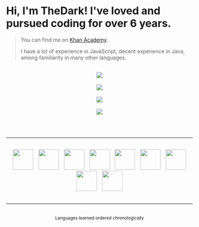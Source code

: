 <h1>Hi, I'm TheDark! I've loved and pursued coding for over 6 years.</h1>

> You can find me on <a href="https://www.khanacademy.org/profile/OnlyTheDark/projects">Khan Academy</a>.
>
> I have a lot of experience in JavaScript, decent experience in Java, among familiarity in many other languages.

<br>

<div align="center">
    <div>
        <a href="https://github.com/anuraghazra/github-readme-stats#github-stats-card">
            <img src="https://github-readme-stats.vercel.app/api?username=99thedark&theme=tokyonight&show_icons=true">
        </a>
        <br><br>
        <a href="https://git.io/streak-stats">
            <img src="https://streak-stats.demolab.com?user=99thedark&theme=tokyonight">
        </a>
        <br><br>
        <a href="https://github.com/anuraghazra/github-readme-stats#top-languages-card">
            <img src="https://github-readme-stats.vercel.app/api/top-langs/?username=99thedark&layout=compact&theme=tokyonight&langs_count=10&exclude_repo=Hello-World">
        </a>
        <br><br>
        <a href="https://github.com/Ashutosh00710/github-readme-activity-graph">
            <img src="https://github-readme-activity-graph.cyclic.app/graph?username=99thedark&theme=tokyo-night">
        </a>
    </div>
</div>

<br><br>

<hr>

<br>

<div align="center">
    <img src="https://cdn.jsdelivr.net/gh/devicons/devicon/icons/javascript/javascript-original.svg" height="55px" hspace="5px">
    <img src="https://cdn.jsdelivr.net/gh/devicons/devicon/icons/html5/html5-original.svg" height="55px" hspace="5px">
    <img src="https://cdn.cdnlogo.com/logos/c/18/css.svg" height="55px" hspace="5px">
    <img src="https://cdn.jsdelivr.net/gh/devicons/devicon/icons/python/python-original.svg" height="55px" hspace="5px">
    <img src="https://cdn.jsdelivr.net/gh/devicons/devicon/icons/java/java-original.svg" height="55px" hspace="5px">
    <img src="https://static-00.iconduck.com/assets.00/sql-database-generic-icon-380x512-ez505zus.png" height="55px" hspace="5px">
    <img src="https://upload.wikimedia.org/wikipedia/commons/thumb/2/25/WebGL_Logo.svg/1024px-WebGL_Logo.svg.png?20210505165026" height="55px" hspace="5px">
    <img src="https://cdn.jsdelivr.net/gh/devicons/devicon/icons/csharp/csharp-original.svg" height="55px" hspace="5px">
    <img src="https://cdn.jsdelivr.net/gh/devicons/devicon/icons/typescript/typescript-original.svg" height="55px" hspace="5px">
</div>

<br>

<hr>

<br>

<div align="middle"><sup>Languages learned ordered chronologically</sup></div>
